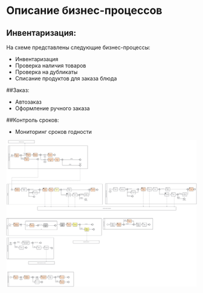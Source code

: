 # Описание бизнес-процессов


## Инвентаризация:
На схеме представлены следующие бизнес-процессы:


- Инвентаризация
- Проверка наличия товаров
- Проверка на дубликаты
- Списание продуктов для заказа блюда 


##Заказ:
- Автозаказ
- Оформление ручного заказа


##Контроль сроков:
- Мониторинг сроков годности

![](diagrams/include/biznes.svg)
